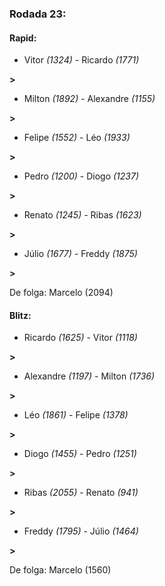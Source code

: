 ### Rodada 23:

#### Rapid:

* Vitor *(1324)*     -     Ricardo *(1771)*

 **>** 
* Milton *(1892)*     -     Alexandre *(1155)*

 **>** 
* Felipe *(1552)*     -     Léo *(1933)*

 **>** 
* Pedro *(1200)*     -     Diogo *(1237)*

 **>** 
* Renato *(1245)*     -     Ribas *(1623)*

 **>** 
* Júlio *(1677)*     -     Freddy *(1875)*

 **>** 

De folga: Marcelo (2094)

#### Blitz:

* Ricardo *(1625)*     -     Vitor *(1118)*

 **>** 
* Alexandre *(1197)*     -     Milton *(1736)*

 **>** 
* Léo *(1861)*     -     Felipe *(1378)*

 **>** 
* Diogo *(1455)*     -     Pedro *(1251)*

 **>** 
* Ribas *(2055)*     -     Renato *(941)*

 **>** 
* Freddy *(1795)*     -     Júlio *(1464)*

 **>** 

De folga: Marcelo (1560)

